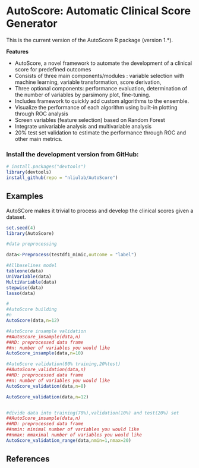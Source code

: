 # AutoScore: Automatic Clinical Score Generator

This is the current version of the AutoScore R package (version 1.*).

**Features**

* AutoScore, a novel framework to automate the development of a clinical score for predefined outcomes
* Consists of three main components/modules : variable selection with machine learning, variable transformation, score derivation, 
* Three optional components: performance evaluation, determination of the number of variables by parsimony plot, fine-tuning.
* Includes framework to quickly add custom algorithms to the ensemble.
* Visualize the performance of each algorithm using built-in plotting  through ROC analysis
* Screen variables (feature selection) based on  Random Forest
* Integrate univariable analysis and multivariable analysis
* 20% test set validation to estimate the performance through ROC and other main metrics.

### Install the development version from GitHub:

```r
# install.packages("devtools")
library(devtools)
install_github(repo = "nliulab/AutoScore")
```

[devtools]: https://github.com/hadley/devtools

## Examples 

AutoSCore makes it trivial to process and develop the clinical scores given a dataset.

```r
set.seed(4)
library(AutoScore)

#data preprocessing

data<-Preprocess(testdf1_mimic,outcome = "label")

#Allbaselines model
tableone(data)
UniVariable(data)
MultiVariable(data)
stepwise(data)
lasso(data)

#
#AutoScore building
#n
AutoScore(data,n=12)

#AutoScore insample validation 
##AutoScore_imsample(data,n)
##MD: preprocessed data frame
##n: number of variables you would like
AutoScore_insample(data,n=10)

#AutoScore validation(80% training,20%test)
##AutoScore_validation(data,n)
##MD: preprocessed data frame
##n: number of variables you would like
AutoScore_validation(data,n=8)

AutoScore_validation(data,n=12)


#divide data into training(70%),validation(10%) and test(20%) set
##AutoScore_imsample(data,n)
##MD: preprocessed data frame
##nmin: minimal number of variables you would like
##nmax: mmaximal number of variables you would like
AutoScore_validation_range(data,nmin=1,nmax=20)

```


## References 


